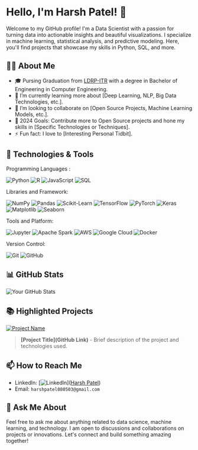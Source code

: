 # Hello, I'm Harsh Patel! 👋

Welcome to my GitHub profile! I'm a Data Scientist with a passion for turning data into actionable insights and beautiful visualizations. I specialize in machine learning, statistical analysis, and predictive modeling. Here, you'll find projects that showcase my skills in Python, SQL, and more.

## 🧑‍💻 About Me

- 🎓 Pursing Graduation from [LDRP-ITR](https://www.ldrp.ac.in/) with a degree in Bachelor of Engineering in Computer Engineering.
- 🌱 I’m currently learning more about [Deep Learning, NLP, Big Data Technologies, etc.].
- 👯 I’m looking to collaborate on [Open Source Projects, Machine Learning Models, etc.].
- 🥅 2024 Goals: Contribute more to Open Source projects and hone my skills in [Specific Technologies or Techniques].
- ⚡ Fun fact: I love to [Interesting Personal Tidbit].

## 🔧 Technologies & Tools

Programming Languages :

![Python](https://img.shields.io/badge/Code-Python-informational?style=flat&logo=python&logoColor=white&color=2bbc8a)
![R](https://img.shields.io/badge/Code-R-informational?style=flat&logo=r&logoColor=white&color=2bbc8a)
![JavaScript](https://img.shields.io/badge/Code-JavaScript-informational?style=flat&logo=javascript&logoColor=white&color=2bbc8a)
![SQL](https://img.shields.io/badge/Code-SQL-informational?style=flat&logo=mysql&logoColor=white&color=2bbc8a)

Libraries and Framework:

![NumPy](https://img.shields.io/badge/Library-NumPy-informational?style=flat&logo=numpy&logoColor=white&color=2bbc8a)
![Pandas](https://img.shields.io/badge/Library-Pandas-informational?style=flat&logo=pandas&logoColor=white&color=2bbc8a)
![Scikit-Learn](https://img.shields.io/badge/Library-ScikitLearn-informational?style=flat&logo=scikit-learn&logoColor=white&color=2bbc8a)
![TensorFlow](https://img.shields.io/badge/Library-TensorFlow-informational?style=flat&logo=tensorflow&logoColor=white&color=2bbc8a)
![PyTorch](https://img.shields.io/badge/Library-PyTorch-informational?style=flat&logo=pytorch&logoColor=white&color=2bbc8a)
![Keras](https://img.shields.io/badge/Library-Keras-informational?style=flat&logo=keras&logoColor=white&color=2bbc8a)
![Matplotlib](https://img.shields.io/badge/Library-Matplotlib-informational?style=flat&logo=matplotlib&logoColor=white&color=2bbc8a)
![Seaborn](https://img.shields.io/badge/Library-Seaborn-informational?style=flat&logo=seaborn&logoColor=white&color=2bbc8a)

Tools and Platform:

![Jupyter](https://img.shields.io/badge/Tool-Jupyter-informational?style=flat&logo=jupyter&logoColor=white&color=2bbc8a)
![Apache Spark](https://img.shields.io/badge/Tool-ApacheSpark-informational?style=flat&logo=apache-spark&logoColor=white&color=2bbc8a)
![AWS](https://img.shields.io/badge/Platform-AWS-informational?style=flat&logo=amazon-aws&logoColor=white&color=2bbc8a)
![Google Cloud](https://img.shields.io/badge/Platform-GoogleCloud-informational?style=flat&logo=google-cloud&logoColor=white&color=2bbc8a)
![Docker](https://img.shields.io/badge/Tool-Docker-informational?style=flat&logo=docker&logoColor=white&color=2bbc8a)

Version Control:

![Git](https://img.shields.io/badge/Tool-Git-informational?style=flat&logo=git&logoColor=white&color=2bbc8a)
![GitHub](https://img.shields.io/badge/Tool-GitHub-informational?style=flat&logo=github&logoColor=white&color=2bbc8a)


## 📊 GitHub Stats

![Your GitHub Stats](https://github-readme-stats.vercel.app/api?username=yourusername&show_icons=true&theme=tokyonight)

## 📚 Highlighted Projects

[![Project Name](https://github-readme-stats.vercel.app/api/pin/?username=yourusername&repo=repository-name&theme=tokyonight)](https://github.com/yourusername/repository-name)

> **[Project Title](GitHub Link)** - Brief description of the project and technologies used.

## 📫 How to Reach Me

- LinkedIn: [![LinkedIn](https://img.shields.io/badge/LinkedIn-Harsh_Patel-blue?style=flat&logo=linkedin)]([Harsh Patel](https://www.linkedin.com/in/harsh-patel-57540922a))
- Email: `harshpatel080503@gmail.com`

## 💬 Ask Me About

Feel free to ask me about anything related to data science, machine learning, and technology. I am open to discussions and collaborations on projects or innovations. Let's connect and build something amazing together!
